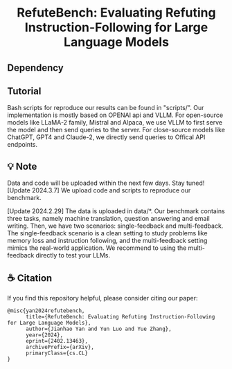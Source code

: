 <h1 align="center">
RefuteBench: Evaluating Refuting Instruction-Following for Large Language Models
</h1>


## Dependency


## Tutorial
Bash scripts for reproduce our results can be found in "scripts/". 
Our implementation is mostly based on OPENAI api and VLLM. 
For open-source models like LLaMA-2 family, Mistral and Alpaca, we use VLLM to first serve the model and then send queries to the server. 
For close-source models like ChatGPT, GPT4 and Claude-2, we directly send queries to Offical API endpoints. 


## 💡 Note
Data and code will be uploaded within the next few days. Stay tuned!
[Update 2024.3.7] We upload code and scripts to reproduce our benchmark.

[Update 2024.2.29] The data is uploaded in data/*. Our benchmark contains three tasks, namely machine translation, question answering and email writing. 
Then, we have two scenarios: single-feedback and multi-feedback.
The single-feedback scenario is a clean setting to study problems like memory loss and instruction following, and the multi-feedback setting mimics the real-world application. 
We recommend to using the multi-feedback directly to test your LLMs. 

## ☕️ Citation
If you find this repository helpful, please consider citing our paper:

```
@misc{yan2024refutebench,
      title={RefuteBench: Evaluating Refuting Instruction-Following for Large Language Models}, 
      author={Jianhao Yan and Yun Luo and Yue Zhang},
      year={2024},
      eprint={2402.13463},
      archivePrefix={arXiv},
      primaryClass={cs.CL}
}
```
